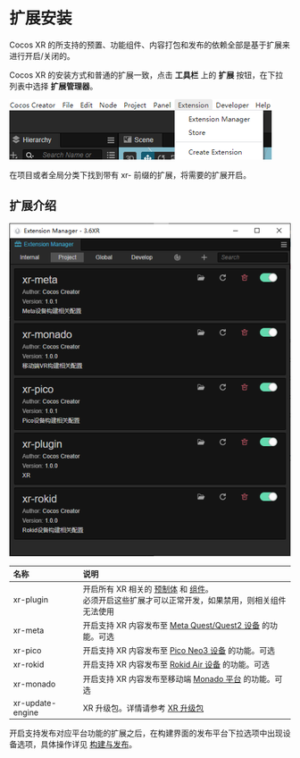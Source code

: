 # 扩展安装

Cocos XR 的所支持的预置、功能组件、内容打包和发布的依赖全部是基于扩展来进行开启/关闭的。

Cocos XR 的安装方式和普通的扩展一致，点击 **工具栏** 上的 **扩展** 按钮，在下拉列表中选择 **扩展管理器**。

![extension_button](extension/extension_button.png)

在项目或者全局分类下找到带有 xr- 前缀的扩展，将需要的扩展开启。

## 扩展介绍

![extension](extension/extension.png)

| 名称             | 说明 |
| :--- | :---|
| xr-plugin        | 开启所有 XR 相关的 [预制体](prefab.md) 和 [组件](component.md)。 <br> 必须开启这些扩展才可以正常开发，如果禁用，则相关组件无法使用 |
| xr-meta          | 开启支持 XR 内容发布至 [Meta Quest/Quest2 设备](https://store.facebook.com/quest/) 的功能。可选 |
| xr-pico          | 开启支持 XR 内容发布至 [Pico Neo3 设备](https://www.pico-interactive.com/cn/neo3/) 的功能。可选 |
| xr-rokid         | 开启支持 XR 内容发布至 [Rokid Air 设备](https://air.rokid.com/) 的功能。可选 |
| xr-monado        | 开启支持 XR 内容发布至移动端 [Monado 平台](https://monado.dev/) 的功能。可选 |
| xr-update-engine | XR 升级包。详情请参考 [XR 升级包](update-engine.md) |

开启支持发布对应平台功能的扩展之后，在构建界面的发布平台下拉选项中出现设备选项，具体操作详见 [构建与发布](build.md)。
